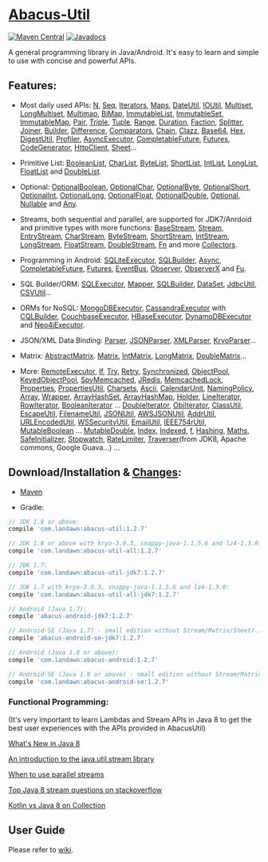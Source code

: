 # [Abacus-Util](http://www.landawn.com)

[![Maven Central](https://img.shields.io/maven-central/v/com.landawn/abacus-util.svg)](https://maven-badges.herokuapp.com/maven-central/com.landawn/abacus-util/)
[![Javadocs](https://www.javadoc.io/badge/com.landawn/abacus-util-all.svg)](https://www.javadoc.io/doc/com.landawn/abacus-util-all)

A general programming library in Java/Android. It's easy to learn and simple to use with concise and powerful APIs.

## Features:

* Most daily used APIs: [N](https://cdn.rawgit.com/landawn/AbacusUtil/master/docs/N_view.html), 
[Seq](https://cdn.rawgit.com/landawn/AbacusUtil/master/docs/Seq_view.html), 
[Iterators](https://cdn.rawgit.com/landawn/AbacusUtil/master/docs/Iterators_view.html),
[Maps](https://cdn.rawgit.com/landawn/AbacusUtil/master/docs/Maps_view.html), 
[DateUtil](https://cdn.rawgit.com/landawn/AbacusUtil/master/docs/DateUtil_view.html), 
[IOUtil](https://cdn.rawgit.com/landawn/AbacusUtil/master/docs/IOUtil_view.html), 
[Multiset](https://cdn.rawgit.com/landawn/AbacusUtil/master/docs/Multiset_view.html), 
[LongMultiset](https://cdn.rawgit.com/landawn/AbacusUtil/master/docs/LongMultiset_view.html), 
[Multimap](https://cdn.rawgit.com/landawn/AbacusUtil/master/docs/Multimap_view.html), 
[BiMap](https://cdn.rawgit.com/landawn/AbacusUtil/master/docs/BiMap_view.html), 
[ImmutableList](https://cdn.rawgit.com/landawn/AbacusUtil/master/docs/ImmutableList_view.html), 
[ImmutableSet](https://cdn.rawgit.com/landawn/AbacusUtil/master/docs/ImmutableSet_view.html), 
[ImmutableMap](https://cdn.rawgit.com/landawn/AbacusUtil/master/docs/ImmutableMap_view.html), 
[Pair](https://cdn.rawgit.com/landawn/AbacusUtil/master/docs/Pair_view.html), 
[Triple](https://cdn.rawgit.com/landawn/AbacusUtil/master/docs/Triple_view.html), 
[Tuple](https://cdn.rawgit.com/landawn/AbacusUtil/master/docs/Tuple_view.html), 
[Range](https://cdn.rawgit.com/landawn/AbacusUtil/master/docs/Range_view.html), 
[Duration](https://cdn.rawgit.com/landawn/AbacusUtil/master/docs/Duration_view.html), 
[Faction](https://cdn.rawgit.com/landawn/AbacusUtil/master/docs/Fraction_view.html), 
[Splitter](https://cdn.rawgit.com/landawn/AbacusUtil/master/docs/Splitter_view.html), 
[Joiner](https://cdn.rawgit.com/landawn/AbacusUtil/master/docs/Joiner_view.html), [Builder](https://cdn.rawgit.com/landawn/AbacusUtil/master/docs/Builder_view.html), 
[Difference](https://cdn.rawgit.com/landawn/AbacusUtil/master/docs/Difference_view.html),
[Comparators](https://cdn.rawgit.com/landawn/AbacusUtil/master/docs/Comparators_view.html),
[Chain](https://cdn.rawgit.com/landawn/AbacusUtil/master/docs/Chain_view.html), 
[Clazz](https://cdn.rawgit.com/landawn/AbacusUtil/master/docs/Clazz_view.html), 
[Base64](https://cdn.rawgit.com/landawn/AbacusUtil/master/docs/Base64_view.html), 
[Hex](https://cdn.rawgit.com/landawn/AbacusUtil/master/docs/Hex_view.html), 
[DigestUtil](https://cdn.rawgit.com/landawn/AbacusUtil/master/docs/DigestUtil_view.html), 
[Profiler](https://cdn.rawgit.com/landawn/AbacusUtil/master/docs/Profiler_view.html), 
[AsyncExecutor](https://cdn.rawgit.com/landawn/AbacusUtil/master/docs/AsyncExecutor_view.html), 
[CompletableFuture](https://cdn.rawgit.com/landawn/AbacusUtil/master/docs/CompletableFuture_view.html), 
[Futures](https://cdn.rawgit.com/landawn/AbacusUtil/master/docs/Futures_view.html), 
[CodeGenerator](https://cdn.rawgit.com/landawn/AbacusUtil/master/docs/CodeGenerator_view.html), 
[HttpClient](https://cdn.rawgit.com/landawn/AbacusUtil/master/docs/HttpClient_view.html), 
[Sheet](https://cdn.rawgit.com/landawn/AbacusUtil/master/docs/Sheet_view.html)...

* Primitive List: [BooleanList](https://cdn.rawgit.com/landawn/AbacusUtil/master/docs/BooleanList_view.html), 
[CharList](https://cdn.rawgit.com/landawn/AbacusUtil/master/docs/CharList_view.html), 
[ByteList](https://cdn.rawgit.com/landawn/AbacusUtil/master/docs/ByteList_view.html), 
[ShortList](https://cdn.rawgit.com/landawn/AbacusUtil/master/docs/ShortList_view.html), 
[IntList](https://cdn.rawgit.com/landawn/AbacusUtil/master/docs/IntList_view.html), 
[LongList](https://cdn.rawgit.com/landawn/AbacusUtil/master/docs/LongList_view.html), 
[FloatList](https://cdn.rawgit.com/landawn/AbacusUtil/master/docs/FloatList_view.html) and
[DoubleList](https://cdn.rawgit.com/landawn/AbacusUtil/master/docs/DoubleList_view.html).

* Optional: [OptionalBoolean](https://cdn.rawgit.com/landawn/AbacusUtil/master/docs/OptionalBoolean_view.html), 
[OptionalChar](https://cdn.rawgit.com/landawn/AbacusUtil/master/docs/OptionalChar_view.html), 
[OptionalByte](https://cdn.rawgit.com/landawn/AbacusUtil/master/docs/OptionalByte_view.html), 
[OptionalShort](https://cdn.rawgit.com/landawn/AbacusUtil/master/docs/OptionalShort_view.html), 
[OptionalInt](https://cdn.rawgit.com/landawn/AbacusUtil/master/docs/OptionalInt_view.html), 
[OptionalLong](https://cdn.rawgit.com/landawn/AbacusUtil/master/docs/OptionalLong_view.html), 
[OptionalFloat](https://cdn.rawgit.com/landawn/AbacusUtil/master/docs/OptionalFloat_view.html), 
[OptionalDouble](https://cdn.rawgit.com/landawn/AbacusUtil/master/docs/OptionalDouble_view.html), 
[Optional](https://cdn.rawgit.com/landawn/AbacusUtil/master/docs/Optional_view.html), 
[Nullable](https://cdn.rawgit.com/landawn/AbacusUtil/master/docs/Nullable_view.html) and 
[Any](https://cdn.rawgit.com/landawn/AbacusUtil/master/docs/Any_view.html).

* Streams, both sequential and parallel, are supported for JDK7/Anrdoid and primitive types with more functions: 
[BaseStream](https://cdn.rawgit.com/landawn/AbacusUtil/master/docs/BaseStream_view.html), 
[Stream](https://cdn.rawgit.com/landawn/AbacusUtil/master/docs/Stream_view.html), 
[EntryStream](https://cdn.rawgit.com/landawn/AbacusUtil/master/docs/EntryStream_view.html), 
[CharStream](https://cdn.rawgit.com/landawn/AbacusUtil/master/docs/CharStream_view.html), 
[ByteStream](https://cdn.rawgit.com/landawn/AbacusUtil/master/docs/ByteStream_view.html), 
[ShortStream](https://cdn.rawgit.com/landawn/AbacusUtil/master/docs/ShortStream_view.html), 
[IntStream](https://cdn.rawgit.com/landawn/AbacusUtil/master/docs/IntStream_view.html), 
[LongStream](https://cdn.rawgit.com/landawn/AbacusUtil/master/docs/LongStream_view.html), 
[FloatStream](https://cdn.rawgit.com/landawn/AbacusUtil/master/docs/FloatStream_view.html), 
[DoubleStream](https://cdn.rawgit.com/landawn/AbacusUtil/master/docs/DoubleStream_view.html), 
[Fn](https://cdn.rawgit.com/landawn/AbacusUtil/master/docs/Fn_view.html) and more 
[Collectors](https://cdn.rawgit.com/landawn/AbacusUtil/master/docs/Collectors_view.html).

* Programming in Android: 
[SQLiteExecutor](https://cdn.rawgit.com/landawn/AbacusUtil/master/docs/SQLiteExecutor_view.html), 
[SQLBuilder](https://cdn.rawgit.com/landawn/AbacusUtil/master/docs/SQLBuilder_view.html), 
[Async](https://cdn.rawgit.com/landawn/AbacusUtil/master/docs/Async_Android_view.html), 
[CompletableFuture](https://cdn.rawgit.com/landawn/AbacusUtil/master/docs/CompletableFuture_Android_view.html), 
[Futures](https://cdn.rawgit.com/landawn/AbacusUtil/master/docs/Futures_Android_view.html), 
[EventBus](https://cdn.rawgit.com/landawn/AbacusUtil/master/docs/EventBus_view.html), 
[Observer](https://cdn.rawgit.com/landawn/AbacusUtil/master/docs/Observer_view.html), 
[ObserverX](https://cdn.rawgit.com/landawn/AbacusUtil/master/docs/ObserverX_view.html) and 
[Fu](https://cdn.rawgit.com/landawn/AbacusUtil/master/docs/Fu_view.html).

* SQL Builder/ORM: 
[SQLExecutor](https://cdn.rawgit.com/landawn/AbacusUtil/master/docs/SQLExecutor_view.html), 
[Mapper](https://cdn.rawgit.com/landawn/AbacusUtil/master/docs/Mapper_view.html), 
[SQLBuilder](https://cdn.rawgit.com/landawn/AbacusUtil/master/docs/SQLBuilder_view.html), 
[DataSet](https://cdn.rawgit.com/landawn/AbacusUtil/master/docs/DataSet_view.html), 
[JdbcUtil](https://cdn.rawgit.com/landawn/AbacusUtil/master/docs/JdbcUtil_view.html), 
[CSVUtil](https://cdn.rawgit.com/landawn/AbacusUtil/master/docs/CSVUtil_view.html)...

* ORMs for NoSQL: 
[MongoDBExecutor](https://cdn.rawgit.com/landawn/AbacusUtil/master/docs/MongoDBExecutor_view.html), 
[CassandraExecutor](https://cdn.rawgit.com/landawn/AbacusUtil/master/docs/CassandraExecutor_view.html) with [CQLBuilder](https://cdn.rawgit.com/landawn/AbacusUtil/master/docs/CQLBuilder_view.html), 
[CouchbaseExecutor](https://cdn.rawgit.com/landawn/AbacusUtil/master/docs/CouchbaseExecutor_view.html), 
[HBaseExecutor](https://cdn.rawgit.com/landawn/AbacusUtil/master/docs/HBaseExecutor_view.html), 
[DynamoDBExecutor](https://cdn.rawgit.com/landawn/AbacusUtil/master/docs/DynamoDBExecutor_view.html) and 
[Neo4jExecutor](https://cdn.rawgit.com/landawn/AbacusUtil/master/docs/Neo4jExecutor_view.html).

* JSON/XML Data Binding: 
[Parser](https://cdn.rawgit.com/landawn/AbacusUtil/master/docs/Parser_view.html), 
[JSONParser](https://cdn.rawgit.com/landawn/AbacusUtil/master/docs/JSONParser_view.html), 
[XMLParser](https://cdn.rawgit.com/landawn/AbacusUtil/master/docs/XMLParser_view.html), 
[KryoParser](https://cdn.rawgit.com/landawn/AbacusUtil/master/docs/KryoParser_view.html)...

* Matrix: 
[AbstractMatrix](https://cdn.rawgit.com/landawn/AbacusUtil/master/docs/AbstractMatrix_view.html).
[Matrix](https://cdn.rawgit.com/landawn/AbacusUtil/master/docs/Matrix_view.html), 
[IntMatrix](https://cdn.rawgit.com/landawn/AbacusUtil/master/docs/IntMatrix_view.html), 
[LongMatrix](https://cdn.rawgit.com/landawn/AbacusUtil/master/docs/LongMatrix_view.html), 
[DoubleMatrix](https://cdn.rawgit.com/landawn/AbacusUtil/master/docs/DoubleMatrix_view.html)...

* More: [RemoteExecutor](https://static.javadoc.io/com.landawn/abacus-util-all/1.2.7/com/landawn/abacus/util/RemoteExecutor.html),
[If](https://static.javadoc.io/com.landawn/abacus-util-all/1.2.7/com/landawn/abacus/util/If.html),
[Try](https://static.javadoc.io/com.landawn/abacus-util-all/1.2.7/com/landawn/abacus/util/Try.html),
[Retry](https://static.javadoc.io/com.landawn/abacus-util-all/1.2.7/com/landawn/abacus/util/Retry.html),
[Synchronized](https://static.javadoc.io/com.landawn/abacus-util-all/1.2.7/com/landawn/abacus/util/Synchronized.html),
[ObjectPool](https://static.javadoc.io/com.landawn/abacus-util-all/1.2.7/com/landawn/abacus/pool/ObjectPool.html),
[KeyedObjectPool](https://static.javadoc.io/com.landawn/abacus-util-all/1.2.7/com/landawn/abacus/pool/KeyedObjectPool.html),
[SpyMemcached](https://static.javadoc.io/com.landawn/abacus-util-all/1.2.7/com/landawn/abacus/cache/SpyMemcached.html),
[JRedis](https://static.javadoc.io/com.landawn/abacus-util-all/1.2.7/com/landawn/abacus/cache/JRedis.html),
[MemcachedLock](https://static.javadoc.io/com.landawn/abacus-util-all/1.2.7/com/landawn/abacus/util/MemcachedLock.html),
[Properties](https://static.javadoc.io/com.landawn/abacus-util-all/1.2.7/com/landawn/abacus/util/Properties.html),
[PropertiesUtil](https://static.javadoc.io/com.landawn/abacus-util-all/1.2.7/com/landawn/abacus/util/PropertiesUtil.html),
[Charsets](https://static.javadoc.io/com.landawn/abacus-util-all/1.2.7/com/landawn/abacus/util/Charsets.html),
[Ascii](https://static.javadoc.io/com.landawn/abacus-util-all/1.2.7/com/landawn/abacus/util/Ascii.html),
[CalendarUnit](https://static.javadoc.io/com.landawn/abacus-util-all/1.2.7/com/landawn/abacus/util/CalendarUnit.html),
[NamingPolicy](https://static.javadoc.io/com.landawn/abacus-util-all/1.2.7/com/landawn/abacus/util/NamingPolicy.html),
[Array](https://static.javadoc.io/com.landawn/abacus-util-all/1.2.7/com/landawn/abacus/util/Array.html),
[Wrapper](https://static.javadoc.io/com.landawn/abacus-util-all/1.2.7/com/landawn/abacus/util/Wrapper.html),
[ArrayHashSet](https://static.javadoc.io/com.landawn/abacus-util-all/1.2.7/com/landawn/abacus/util/ArrayHashSet.html),
[ArrayHashMap](https://static.javadoc.io/com.landawn/abacus-util-all/1.2.7/com/landawn/abacus/util/ArrayHashMap.html),
[Holder](https://static.javadoc.io/com.landawn/abacus-util-all/1.2.7/com/landawn/abacus/util/Holder.html),
[LineIterator](https://static.javadoc.io/com.landawn/abacus-util-all/1.2.7/com/landawn/abacus/util/LineIterator.html),
[RowIterator](https://static.javadoc.io/com.landawn/abacus-util-all/1.2.7/com/landawn/abacus/util/RowIterator.html),
[BooleanIterator](https://static.javadoc.io/com.landawn/abacus-util-all/1.2.7/com/landawn/abacus/util/BooleanIterator.html)
...
[DoubleIterator](https://static.javadoc.io/com.landawn/abacus-util-all/1.2.7/com/landawn/abacus/util/DoubleIterator.html),
[ObjIterator](https://static.javadoc.io/com.landawn/abacus-util-all/1.2.7/com/landawn/abacus/util/ObjIterator.html),
[ClassUtil](https://static.javadoc.io/com.landawn/abacus-util-all/1.2.7/com/landawn/abacus/util/ClassUtil.html),
[EscapeUtil](https://static.javadoc.io/com.landawn/abacus-util-all/1.2.7/com/landawn/abacus/util/EscapeUtil.html),
[FilenameUtil](https://static.javadoc.io/com.landawn/abacus-util-all/1.2.7/com/landawn/abacus/util/FilenameUtil.html),
[JSONUtil](https://static.javadoc.io/com.landawn/abacus-util-all/1.2.7/com/landawn/abacus/util/JSONUtil.html),
[AWSJSONUtil](https://static.javadoc.io/com.landawn/abacus-util-all/1.2.7/com/landawn/abacus/util/AWSJSONUtil.html),
[AddrUtil](https://static.javadoc.io/com.landawn/abacus-util-all/1.2.7/com/landawn/abacus/util/AddrUtil.html),
[URLEncodedUtil](https://static.javadoc.io/com.landawn/abacus-util-all/1.2.7/com/landawn/abacus/util/URLEncodedUtil.html),
[WSSecurityUtil](https://static.javadoc.io/com.landawn/abacus-util-all/1.2.7/com/landawn/abacus/util/WSSecurityUtil.html),
[EmailUtil](https://static.javadoc.io/com.landawn/abacus-util-all/1.2.7/com/landawn/abacus/util/EmailUtil.html),
[IEEE754rUtil](https://static.javadoc.io/com.landawn/abacus-util-all/1.2.7/com/landawn/abacus/util/IEEE754rUtil.html),
[MutableBoolean](https://static.javadoc.io/com.landawn/abacus-util-all/1.2.7/com/landawn/abacus/util/MutableBoolean.html)
...
[MutableDouble](https://static.javadoc.io/com.landawn/abacus-util-all/1.2.7/com/landawn/abacus/util/MutableDouble.html),
[Index](https://static.javadoc.io/com.landawn/abacus-util-all/1.2.7/com/landawn/abacus/util/Index.html),
[Indexed](https://static.javadoc.io/com.landawn/abacus-util-all/1.2.7/com/landawn/abacus/util/Indexed.html),
[f](https://static.javadoc.io/com.landawn/abacus-util-all/1.2.7/com/landawn/abacus/util/f.html),
[Hashing](https://static.javadoc.io/com.landawn/abacus-util-all/1.2.7/com/landawn/abacus/hash/Hashing.html),
[Maths](https://static.javadoc.io/com.landawn/abacus-util-all/1.2.7/com/landawn/abacus/util/Maths.html), 
[SafeInitializer](https://static.javadoc.io/com.landawn/abacus-util-all/1.2.7/com/landawn/abacus/util/SafeInitializer.html),
[Stopwatch](https://static.javadoc.io/com.landawn/abacus-util-all/1.2.7/com/landawn/abacus/util/Stopwatch.html),
[RateLimiter](https://static.javadoc.io/com.landawn/abacus-util-all/1.2.7/com/landawn/abacus/util/RateLimiter.html),
[Traverser](https://static.javadoc.io/com.landawn/abacus-util-all/1.2.7/com/landawn/abacus/util/Traverser.html)(from JDK8, Apache commons, Google Guava...) ...


## Download/Installation & [Changes](https://github.com/landawn/AbacusUtil/blob/master/CHANGES.md):

* [Maven](http://search.maven.org/#search%7Cga%7C1%7Cg%3A%22com.landawn%22)

* Gradle:
```gradle
// JDK 1.8 or above:
compile 'com.landawn:abacus-util:1.2.7'

// JDK 1.8 or above with kryo-3.0.3, snappy-java-1.1.5.6 and lz4-1.3.0:
compile 'com.landawn:abacus-util-all:1.2.7'

// JDK 1.7:
compile 'com.landawn:abacus-util-jdk7:1.2.7'

// JDK 1.7 with kryo-3.0.3, snappy-java-1.1.5.6 and lz4-1.3.0:
compile 'com.landawn:abacus-util-all-jdk7:1.2.7'

// Android (Java 1.7):
compile 'abacus-android-jdk7:1.2.7'

// Android-SE (Java 1.7) - small edition without Stream/Matrix/Sheet/...:
compile 'abacus-android-se-jdk7:1.2.7'

// Android (Java 1.8 or above):
compile 'com.landawn:abacus-android:1.2.7'

// Android-SE (Java 1.8 or above) - small edition without Stream/Matrix/Sheet/...:
compile 'com.landawn:abacus-android-se:1.2.7'
```
### Functional Programming:
(It's very important to learn Lambdas and Stream APIs in Java 8 to get the best user experiences with the APIs provided in AbacusUtil)

[What's New in Java 8](https://leanpub.com/whatsnewinjava8/read)

[An introduction to the java.util.stream library](https://www.ibm.com/developerworks/library/j-java-streams-1-brian-goetz/index.html)

[When to use parallel streams](http://gee.cs.oswego.edu/dl/html/StreamParallelGuidance.html)

[Top Java 8 stream questions on stackoverflow](./Top_java_8_stream_questions_so.md)

[Kotlin vs Java 8 on Collection](./Java_Kotlin.md)


## User Guide
Please refer to [wiki](https://github.com/landawn/AbacusUtil/wiki).


[IOUtil]: https://static.javadoc.io/com.landawn/abacus-util-all/1.2.7/com/landawn/abacus/util/IOUtil.html
[Multiset]: https://static.javadoc.io/com.landawn/abacus-util-all/1.2.7/com/landawn/abacus/util/Multiset.html
[LongMultiset]: https://static.javadoc.io/com.landawn/abacus-util-all/1.2.7/com/landawn/abacus/util/LongMultiset.html
[BiMap]: https://static.javadoc.io/com.landawn/abacus-util-all/1.2.7/com/landawn/abacus/util/BiMap.html
[Multimap]: https://static.javadoc.io/com.landawn/abacus-util-all/1.2.7/com/landawn/abacus/util/Multimap.html
[ImmutableList]: https://static.javadoc.io/com.landawn/abacus-util-all/1.2.7/com/landawn/abacus/util/ImmutableList.html
[ImmutableSet]: https://static.javadoc.io/com.landawn/abacus-util-all/1.2.7/com/landawn/abacus/util/ImmutableSet.html
[ImmutableMap]: https://static.javadoc.io/com.landawn/abacus-util-all/1.2.7/com/landawn/abacus/util/ImmutableMap.html
[Sheet]: https://static.javadoc.io/com.landawn/abacus-util-all/1.2.7/com/landawn/abacus/util/Sheet.html
[Pair]: https://static.javadoc.io/com.landawn/abacus-util-all/1.2.7/com/landawn/abacus/util/Pair.html
[Triple]: https://static.javadoc.io/com.landawn/abacus-util-all/1.2.7/com/landawn/abacus/util/Triple.html
[Tuple]: https://static.javadoc.io/com.landawn/abacus-util-all/1.2.7/com/landawn/abacus/util/Tuple.html
[Splitter]: https://static.javadoc.io/com.landawn/abacus-util-all/1.2.7/com/landawn/abacus/util/Splitter.html
[Joiner]: https://static.javadoc.io/com.landawn/abacus-util-all/1.2.7/com/landawn/abacus/util/Joiner.html
[Builder]: https://static.javadoc.io/com.landawn/abacus-util-all/1.2.7/com/landawn/abacus/util/Builder.html
[Difference]: https://static.javadoc.io/com.landawn/abacus-util-all/1.2.7/com/landawn/abacus/util/Difference.html
[Profiler]: https://static.javadoc.io/com.landawn/abacus-util-all/1.2.7/com/landawn/abacus/util/Profiler.html
[AsyncExecutor]: https://static.javadoc.io/com.landawn/abacus-util-all/1.2.7/com/landawn/abacus/util/AsyncExecutor.html
[CompletableFuture]: https://static.javadoc.io/com.landawn/abacus-util-all/1.2.7/com/landawn/abacus/util/CompletableFuture.html
[Futures]: https://static.javadoc.io/com.landawn/abacus-util-all/1.2.7/com/landawn/abacus/util/Futures.html
[CodeGenerator]: https://static.javadoc.io/com.landawn/abacus-util-all/1.2.7/com/landawn/abacus/util/CodeGenerator.html
[HttpClient]: https://static.javadoc.io/com.landawn/abacus-util-all/1.2.7/com/landawn/abacus/http/HttpClient.html
[N]:https://static.javadoc.io/com.landawn/abacus-util-all/1.2.7/com/landawn/abacus/util/N.html

[BooleanList]: https://static.javadoc.io/com.landawn/abacus-util-all/1.2.7/com/landawn/abacus/util/BooleanList.html
[CharList]: https://static.javadoc.io/com.landawn/abacus-util-all/1.2.7/com/landawn/abacus/util/CharList.html
[ByteList]: https://static.javadoc.io/com.landawn/abacus-util-all/1.2.7/com/landawn/abacus/util/ByteList.html
[ShortList]: https://static.javadoc.io/com.landawn/abacus-util-all/1.2.7/com/landawn/abacus/util/ShortList.html
[IntList]: https://static.javadoc.io/com.landawn/abacus-util-all/1.2.7/com/landawn/abacus/util/IntList.html
[LongList]: https://static.javadoc.io/com.landawn/abacus-util-all/1.2.7/com/landawn/abacus/util/LongList.html
[FloatList]: https://static.javadoc.io/com.landawn/abacus-util-all/1.2.7/com/landawn/abacus/util/FloatList.html
[DoubleList]: https://static.javadoc.io/com.landawn/abacus-util-all/1.2.7/com/landawn/abacus/util/DoubleList.html
[Seq]: https://static.javadoc.io/com.landawn/abacus-util-all/1.2.7/com/landawn/abacus/util/Seq.html

[Stream]: https://static.javadoc.io/com.landawn/abacus-util-all/1.2.7/com/landawn/abacus/util/stream/Stream.html
[EntryStream]: https://static.javadoc.io/com.landawn/abacus-util-all/1.2.7/com/landawn/abacus/util/stream/EntryStream.html
[CharStream]: https://static.javadoc.io/com.landawn/abacus-util-all/1.2.7/com/landawn/abacus/util/stream/CharStream.html
[ByteStream]: https://static.javadoc.io/com.landawn/abacus-util-all/1.2.7/com/landawn/abacus/util/stream/ByteStream.html
[ShortStream]: https://static.javadoc.io/com.landawn/abacus-util-all/1.2.7/com/landawn/abacus/util/stream/ShortStream.html
[IntStream]: https://static.javadoc.io/com.landawn/abacus-util-all/1.2.7/com/landawn/abacus/util/stream/IntStream.html
[LongStream]: https://static.javadoc.io/com.landawn/abacus-util-all/1.2.7/com/landawn/abacus/util/stream/LongStream.html
[FloatStream]: https://static.javadoc.io/com.landawn/abacus-util-all/1.2.7/com/landawn/abacus/util/stream/FloatStream.html
[DoubleStream]: https://static.javadoc.io/com.landawn/abacus-util-all/1.2.7/com/landawn/abacus/util/stream/DoubleStream.html
[Fn]: https://static.javadoc.io/com.landawn/abacus-util-all/1.2.7/com/landawn/abacus/util/Fn.html
[Collectors]: https://static.javadoc.io/com.landawn/abacus-util-all/1.2.7/com/landawn/abacus/util/stream/Collectors.html

[SQLiteExecutor]: https://static.javadoc.io/com.landawn/abacus-util-all/1.2.7/com/landawn/abacus/android/util/SQLiteExecutor.html
[SQLBuilder]: https://static.javadoc.io/com.landawn/abacus-util-all/1.2.7/com/landawn/abacus/util/SQLBuilder.html
[Async]: https://static.javadoc.io/com.landawn/abacus-util-all/1.2.7/com/landawn/abacus/android/util/Async.html
[CompletableFuture_Android]: https://static.javadoc.io/com.landawn/abacus-util-all/1.2.7/com/landawn/abacus/android/util/CompletableFuture.html
[Futures_Android]: https://static.javadoc.io/com.landawn/abacus-util-all/1.2.7/com/landawn/abacus/android/util/Futures.html
[EventBus]: https://static.javadoc.io/com.landawn/abacus-util-all/1.2.7/com/landawn/abacus/eventBus/EventBus.html
[Observer]: https://static.javadoc.io/com.landawn/abacus-util-all/1.2.7/com/landawn/abacus/android/util/Observer.html
[ObserverX]: https://static.javadoc.io/com.landawn/abacus-util-all/1.2.7/com/landawn/abacus/android/util/ObserverX.html
[Fu]: https://static.javadoc.io/com.landawn/abacus-util-all/1.2.7/com/landawn/abacus/android/util/Fu.html

[SQLExecutor]: https://static.javadoc.io/com.landawn/abacus-util-all/1.2.7/com/landawn/abacus/util/SQLExecutor.html
[Mapper]: https://static.javadoc.io/com.landawn/abacus-util-all/1.2.7/com/landawn/abacus/util/SQLExecutor.Mapper.html
[SQLBuilder]: https://static.javadoc.io/com.landawn/abacus-util-all/1.2.7/com/landawn/abacus/util/SQLBuilder.html
[DataSet]: https://static.javadoc.io/com.landawn/abacus-util-all/1.2.7/com/landawn/abacus/DataSet.html
[JdbcUtil]: https://static.javadoc.io/com.landawn/abacus-util-all/1.2.7/com/landawn/abacus/util/JdbcUtil.html
[CSVUtil]: https://static.javadoc.io/com.landawn/abacus-util-all/1.2.7/com/landawn/abacus/util/CSVUtil.html

[MongoDBExecutor]: https://static.javadoc.io/com.landawn/abacus-util-all/1.2.7/com/landawn/abacus/util/MongoDBExecutor.html
[CassandraExecutor]: https://static.javadoc.io/com.landawn/abacus-util-all/1.2.7/com/landawn/abacus/util/CassandraExecutor.html
[CQLBuilder]: https://static.javadoc.io/com.landawn/abacus-util-all/1.2.7/com/landawn/abacus/util/CQLBuilder.html
[CouchbaseExecutor]: https://static.javadoc.io/com.landawn/abacus-util-all/1.2.7/com/landawn/abacus/util/CouchbaseExecutor.html
[HBaseExecutor]: https://static.javadoc.io/com.landawn/abacus-util-all/1.2.7/com/landawn/abacus/util/HBaseExecutor.html
[DynamoDBExecutor]: https://static.javadoc.io/com.landawn/abacus-util-all/1.2.7/com/landawn/abacus/util/DynamoDBExecutor.html
[Neo4jExecutor]: https://static.javadoc.io/com.landawn/abacus-util-all/1.2.7/com/landawn/abacus/util/Neo4jExecutor.html

[Parser]: https://static.javadoc.io/com.landawn/abacus-util-all/1.2.7/com/landawn/abacus/parser/Parser.html
[JSONParser]: https://static.javadoc.io/com.landawn/abacus-util-all/1.2.7/com/landawn/abacus/parser/JSONParser.html
[XMLParser]: https://static.javadoc.io/com.landawn/abacus-util-all/1.2.7/com/landawn/abacus/parser/XMLParser.html
[KryoParser]: https://static.javadoc.io/com.landawn/abacus-util-all/1.2.7/com/landawn/abacus/parser/KryoParser.html

[Matrix]: https://static.javadoc.io/com.landawn/abacus-util-all/1.2.7/com/landawn/abacus/util/Matrix.html
[IntMatrix]: https://static.javadoc.io/com.landawn/abacus-util-all/1.2.7/com/landawn/abacus/util/IntMatrix.html
[LongMatrix]: https://static.javadoc.io/com.landawn/abacus-util-all/1.2.7/com/landawn/abacus/util/LongMatrix.html
[DoubleMatrix]: https://static.javadoc.io/com.landawn/abacus-util-all/1.2.7/com/landawn/abacus/util/DoubleMatrix.html
